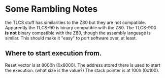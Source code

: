 Some Rambling Notes
===================

the TLCS stuff has similarities to the Z80 but they are not compatible.
Apparently the TLCS-90 is binary compatible with the Z80.
The TLCS-900 **is not** binary compatible with the Z80, though the assembly language is similar.
This should make it "easy" to port software over, at least.

## Where to start execution from.
Reset vector is at 8000h (0x8000). The address stored there is used to start the execution.
(what size is the value?)
The stack pointer is at 100h (0x100).
